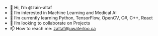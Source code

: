- 👋 Hi, I’m @zain-altaf
- 👀 I’m interested in Machine Learning and Medical AI
- 🌱 I’m currently learning Python, TensorFlow, OpenCV, C#, C++, React
- 💞️ I’m looking to collaborate on Projects
- 📫 How to reach me: zaltaf@uwaterloo.ca

<!---
zain-altaf/zain-altaf is a ✨ special ✨ repository because its `README.md` (this file) appears on your GitHub profile.
You can click the Preview link to take a look at your changes.
--->
